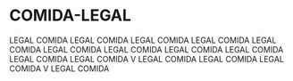 # COMIDA-LEGAL
LEGAL COMIDA LEGAL COMIDA LEGAL COMIDA LEGAL COMIDA LEGAL COMIDA LEGAL COMIDA LEGAL COMIDA LEGAL COMIDA LEGAL COMIDA LEGAL COMIDA LEGAL COMIDA V LEGAL COMIDA LEGAL COMIDA LEGAL COMIDA V LEGAL COMIDA 
